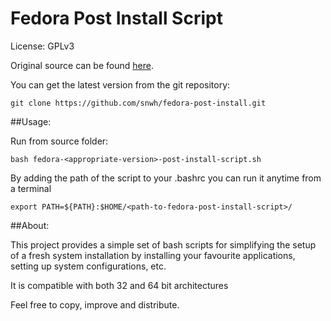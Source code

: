 Fedora Post Install Script
==========================

License: GPLv3

Original source can be found [here](https://github.com/snwh/fedora-post-install).

You can get the latest version from the git repository:

    git clone https://github.com/snwh/fedora-post-install.git

##Usage:

Run from source folder:

    bash fedora-<appropriate-version>-post-install-script.sh

By adding the path of the script to your .bashrc you can run it anytime from a terminal
	
	export PATH=${PATH}:$HOME/<path-to-fedora-post-install-script>/


##About:

This project provides a simple set of bash scripts for simplifying the setup of a fresh system installation by installing your favourite applications, setting up system configurations, etc.

It is compatible with both 32 and 64 bit architectures 

Feel free to copy, improve and distribute.
